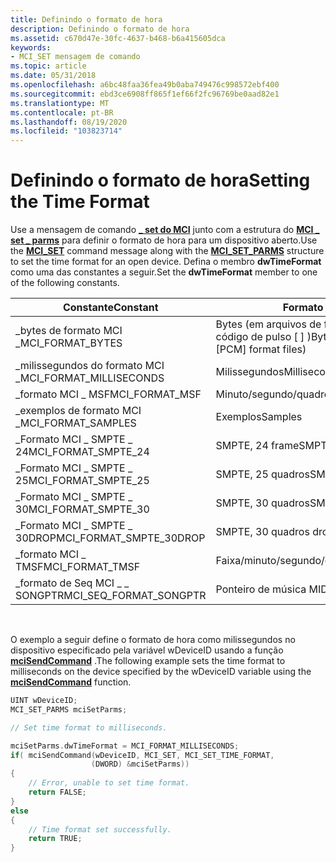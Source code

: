 ```yaml
---
title: Definindo o formato de hora
description: Definindo o formato de hora
ms.assetid: c670d47e-30fc-4637-b468-b6a415605dca
keywords:
- MCI_SET mensagem de comando
ms.topic: article
ms.date: 05/31/2018
ms.openlocfilehash: a6bc48faa36fea49b0aba749476c998572ebf400
ms.sourcegitcommit: ebd3ce6908ff865f1ef66f2fc96769be0aad82e1
ms.translationtype: MT
ms.contentlocale: pt-BR
ms.lasthandoff: 08/19/2020
ms.locfileid: "103823714"
---
```

# <a name="setting-the-time-format"></a><span data-ttu-id="c30bb-104">Definindo o formato de hora</span><span class="sxs-lookup"><span data-stu-id="c30bb-104">Setting the Time Format</span></span>

<span data-ttu-id="c30bb-105">Use a mensagem de comando [**\_ set do MCI**](mci-set.md) junto com a estrutura do [**MCI \_ set \_ parms**](mci-set-parms.md) para definir o formato de hora para um dispositivo aberto.</span><span class="sxs-lookup"><span data-stu-id="c30bb-105">Use the [**MCI\_SET**](mci-set.md) command message along with the [**MCI\_SET\_PARMS**](mci-set-parms.md) structure to set the time format for an open device.</span></span> <span data-ttu-id="c30bb-106">Defina o membro **dwTimeFormat** como uma das constantes a seguir.</span><span class="sxs-lookup"><span data-stu-id="c30bb-106">Set the **dwTimeFormat** member to one of the following constants.</span></span>



| <span data-ttu-id="c30bb-107">Constante</span><span class="sxs-lookup"><span data-stu-id="c30bb-107">Constant</span></span>                   | <span data-ttu-id="c30bb-108">Formato de hora</span><span class="sxs-lookup"><span data-stu-id="c30bb-108">Time format</span></span>                                          |
|----------------------------|------------------------------------------------------|
| <span data-ttu-id="c30bb-109">\_bytes de formato MCI \_</span><span class="sxs-lookup"><span data-stu-id="c30bb-109">MCI\_FORMAT\_BYTES</span></span>         | <span data-ttu-id="c30bb-110">Bytes (em arquivos de formato PCM modulados por código de pulso \[ \] )</span><span class="sxs-lookup"><span data-stu-id="c30bb-110">Bytes (in pulse code modulated \[PCM\] format files)</span></span> |
| <span data-ttu-id="c30bb-111">\_milissegundos do formato MCI \_</span><span class="sxs-lookup"><span data-stu-id="c30bb-111">MCI\_FORMAT\_MILLISECONDS</span></span>  | <span data-ttu-id="c30bb-112">Milissegundos</span><span class="sxs-lookup"><span data-stu-id="c30bb-112">Milliseconds</span></span>                                         |
| <span data-ttu-id="c30bb-113">\_formato MCI \_ MSF</span><span class="sxs-lookup"><span data-stu-id="c30bb-113">MCI\_FORMAT\_MSF</span></span>           | <span data-ttu-id="c30bb-114">Minuto/segundo/quadro</span><span class="sxs-lookup"><span data-stu-id="c30bb-114">Minute/second/frame</span></span>                                  |
| <span data-ttu-id="c30bb-115">\_exemplos de formato MCI \_</span><span class="sxs-lookup"><span data-stu-id="c30bb-115">MCI\_FORMAT\_SAMPLES</span></span>       | <span data-ttu-id="c30bb-116">Exemplos</span><span class="sxs-lookup"><span data-stu-id="c30bb-116">Samples</span></span>                                              |
| <span data-ttu-id="c30bb-117">\_Formato MCI \_ SMPTE \_ 24</span><span class="sxs-lookup"><span data-stu-id="c30bb-117">MCI\_FORMAT\_SMPTE\_24</span></span>     | <span data-ttu-id="c30bb-118">SMPTE, 24 frame</span><span class="sxs-lookup"><span data-stu-id="c30bb-118">SMPTE, 24 frame</span></span>                                      |
| <span data-ttu-id="c30bb-119">\_Formato MCI \_ SMPTE \_ 25</span><span class="sxs-lookup"><span data-stu-id="c30bb-119">MCI\_FORMAT\_SMPTE\_25</span></span>     | <span data-ttu-id="c30bb-120">SMPTE, 25 quadros</span><span class="sxs-lookup"><span data-stu-id="c30bb-120">SMPTE, 25 frame</span></span>                                      |
| <span data-ttu-id="c30bb-121">\_Formato MCI \_ SMPTE \_ 30</span><span class="sxs-lookup"><span data-stu-id="c30bb-121">MCI\_FORMAT\_SMPTE\_30</span></span>     | <span data-ttu-id="c30bb-122">SMPTE, 30 quadros</span><span class="sxs-lookup"><span data-stu-id="c30bb-122">SMPTE, 30 frame</span></span>                                      |
| <span data-ttu-id="c30bb-123">\_Formato MCI \_ SMPTE \_ 30DROP</span><span class="sxs-lookup"><span data-stu-id="c30bb-123">MCI\_FORMAT\_SMPTE\_30DROP</span></span> | <span data-ttu-id="c30bb-124">SMPTE, 30 quadros drop</span><span class="sxs-lookup"><span data-stu-id="c30bb-124">SMPTE, 30 frame drop</span></span>                                 |
| <span data-ttu-id="c30bb-125">\_formato MCI \_ TMSF</span><span class="sxs-lookup"><span data-stu-id="c30bb-125">MCI\_FORMAT\_TMSF</span></span>          | <span data-ttu-id="c30bb-126">Faixa/minuto/segundo/quadro</span><span class="sxs-lookup"><span data-stu-id="c30bb-126">Track/minute/second/frame</span></span>                            |
| <span data-ttu-id="c30bb-127">\_formato de Seq MCI \_ \_ SONGPTR</span><span class="sxs-lookup"><span data-stu-id="c30bb-127">MCI\_SEQ\_FORMAT\_SONGPTR</span></span>  | <span data-ttu-id="c30bb-128">Ponteiro de música MIDI</span><span class="sxs-lookup"><span data-stu-id="c30bb-128">MIDI song pointer</span></span>                                    |



 

<span data-ttu-id="c30bb-129">O exemplo a seguir define o formato de hora como milissegundos no dispositivo especificado pela variável wDeviceID usando a função [**mciSendCommand**](/previous-versions//dd757160(v=vs.85)) .</span><span class="sxs-lookup"><span data-stu-id="c30bb-129">The following example sets the time format to milliseconds on the device specified by the wDeviceID variable using the [**mciSendCommand**](/previous-versions//dd757160(v=vs.85)) function.</span></span>


```C++
UINT wDeviceID; 
MCI_SET_PARMS mciSetParms; 

// Set time format to milliseconds. 

mciSetParms.dwTimeFormat = MCI_FORMAT_MILLISECONDS; 
if( mciSendCommand(wDeviceID, MCI_SET, MCI_SET_TIME_FORMAT, 
                  (DWORD) &mciSetParms)) 
{
    // Error, unable to set time format. 
    return FALSE; 
}
else 
{
    // Time format set successfully. 
    return TRUE; 
}
```



 

 